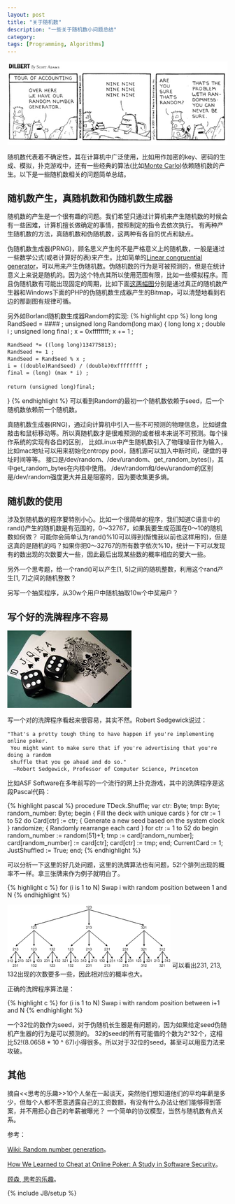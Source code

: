 ```yaml
---
layout: post
title: "关于随机数"
description: "一些关于随机数小问题总结"
category:
tags: [Programming, Algorithms]
---
```



<img src="/images/dilbert.jpg" alt="dicker" class="img-center" />


随机数代表着不确定性，其在计算机中广泛使用，比如用作加密的key、密码的生成、模拟，扑克游戏中，还有一些经典的算法(比如[Monte Carlo](http://en.wikipedia.org/wiki/Monte_Carlo_method))依赖随机数的产生。以下是一些随机数相关的问题简单总结。

## 随机数产生，真随机数和伪随机数生成器

随机数的产生是一个很有趣的问题。我们希望只通过计算机来产生随机数的时候会有一些困难，计算机擅长做确定的事情，按照制定的指令去依次执行。
有两种产生随机数的方法，真随机数和伪随机数，这两种有各自的优点和缺点。

伪随机数生成器(PRNG)，顾名思义产生的不是严格意义上的随机数，一般是通过一些数学公式(或者计算好的表)来产生。比如简单的[Linear congruential generator](http://en.wikipedia.org/wiki/Linear_congruential_generator)，可以用来产生伪随机数。伪随机数的行为是可被预测的，但是在统计意义上来说是随机的。因为这个特点其所以使用范围有限，比如一些模拟程序。而且伪随机数有可能出现固定的周期，比如下面[这两幅图](http://www.random.org/analysis/#visual)分别是通过真正的随机数产生器和Windows下面的PHP的伪随机数生成器产生的Bitmap，可以清楚地看到右边的那副图有规律可循。

另外如Borland随机数生成器Random的实现:
{% highlight cpp %}
long long RandSeed = #### ;
unsigned long Random(long max)
{
    long long x ;
    double i ;
    unsigned long final ;
    x = 0xffffffff;
    x += 1 ;

    RandSeed *= ((long long)134775813);
    RandSeed += 1 ;
    RandSeed = RandSeed % x ;
    i = ((double)RandSeed) / (double)0xffffffff ;
    final = (long) (max * i) ;

    return (unsigned long)final;
}
{% endhighlight %}
可以看到Random的最初一个随机数依赖于seed，后一个随机数依赖前一个随机数。

真随机数生成器(RNG)，通过向计算机中引入一些不可预测的物理信息，比如键盘敲击和鼠标移动等。所以真随机数才是很难预测的或者根本来说不可预测。每个操作系统的实现有各自的区别，
比如Linux中产生随机数引入了物理噪音作为输入，比如mac地址可以用来初始化entropy pool，随机源可以加入中断时间，硬盘的寻址时间等等。
接口是/dev/random、/dev/urandom、get_random_bytes()，其中get_random_bytes在内核中使用。
/dev/random和/dev/urandom的区别是/dev/random强度更大并且是阻塞的，因为要收集更多熵。

## 随机数的使用

涉及到随机数的程序要特别小心。比如一个很简单的程序，我们知道C语言中的rand()产生的随机数是有范围的，0～32767，如果我要生成范围在0～10的随机数如何做？
可能你会简单认为rand()%10可以得到(惭愧我以前也这样用的)，但是这真的是随机的吗？如果你把0～32767的所有数字依次%10，统计一下可以发现有的数出现的次数要大一些，因此最后出现某些数的概率相应的要大一些。

另外一个思考题，给一个rand()可以产生[1, 5]之间的随机整数，利用这个rand产生[1, 7]之间的随机整数？

另写一个抽奖程序，从30w个用户中随机抽取10w个中奖用户？

## 写个好的洗牌程序不容易

<img src="/images/dicker.jpg" alt="dicker" class="img-center" />

写一个对的洗牌程序看起来很容易，其实不然。Robert Sedgewick说过：

    "That's a pretty tough thing to have happen if you're implementing online poker.
     You might want to make sure that if you're advertising that you're doing a random
	 shuffle that you go ahead and do so."
	  —Robert Sedgewick, Professor of Computer Science, Princeton

比如ASF Software在多年前写的一个流行的网上扑克游戏，其中的洗牌程序是这段Pascal代码：

{% highlight pascal %}
procedure TDeck.Shuffle;
var
   ctr: Byte;
   tmp: Byte;
   random_number: Byte;
begin
   { Fill the deck with unique cards }
   for ctr := 1 to 52 do
      Card[ctr] := ctr;
   { Generate a new seed based on the system clock }
   randomize;
   { Randomly rearrange each card }
   for ctr := 1 to 52 do begin
      random_number := random(51)+1;
      tmp := card[random_number];
      card[random_number] := card[ctr];
      card[ctr] := tmp;
   end;
   CurrentCard := 1;
   JustShuffled := True;
end;
{% endhighlight %}

可以分析一下这里的好几处问题，这里的洗牌算法也有问题，52!个排列出现的概率不一样。拿三张牌来作为例子就明白了。

{% highlight c %}
for (i is 1 to N)
    Swap i with random position between 1 and N
{% endhighlight %}

<img src="/images/poker.gif" alt="dicker" class="img-center" />
可以看出231, 213, 132出现的次数要多一些，因此相对应的概率也大。

正确的洗牌程序算法是：

{% highlight c %}
for (i is 1 to N)
    Swap i with random position between i+1 and N
{% endhighlight %}

一个32位的数作为seed，对于伪随机长生器是有问题的，因为如果给定seed伪随机产生器的行为是可以预测的。
32的seed的所有可能值的个数为2^32个，这相比52!(8.0658 * 10 ^ 67)小得很多。所以对于32位的seed，甚至可以用蛮力法来攻破。

## 其他

摘自<<思考的乐趣>>10个人坐在一起谈天，突然他们想知道他们的平均年薪是多少，但每个人都不愿意透露自己的工资数额，有没有什么办法让他们能够得到答案，并不用担心自己的年薪被曝光？
一个简单的协议模型，当然与随机数有点关系。

参考：

[Wiki: Random number generation](http://en.wikipedia.org/wiki/Random_number_generation)。

[How We Learned to Cheat at Online Poker: A Study in Software Security](http://www.cigital.com/papers/download/developer_gambling.php)。

[顾森, 思考的乐趣](http://book.douban.com/subject/10779597/)。

{% include JB/setup %}
